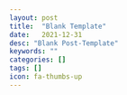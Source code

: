 ```yaml
---
layout: post
title:  "Blank Template"
date:   2021-12-31
desc: "Blank Post-Template"
keywords: ""
categories: []
tags: []
icon: fa-thumbs-up
---
```

<!--stackedit_data:
eyJoaXN0b3J5IjpbLTU0MDU0OTgxM119
-->